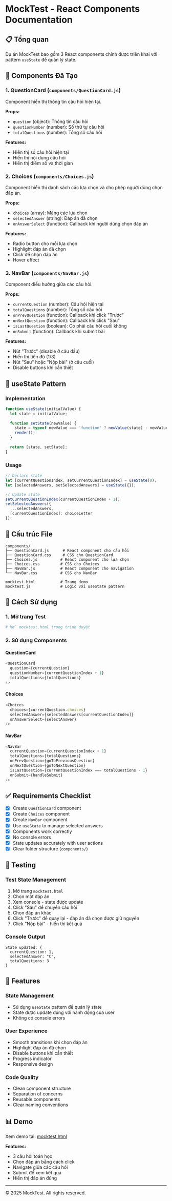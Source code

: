 # MockTest - React Components Documentation

## 📋 Tổng quan

Dự án MockTest bao gồm 3 React components chính được triển khai với pattern `useState` để quản lý state.

## 🎯 Components Đã Tạo

### 1. **QuestionCard** (`components/QuestionCard.js`)

Component hiển thị thông tin câu hỏi hiện tại.

**Props:**
- `question` (object): Thông tin câu hỏi
- `questionNumber` (number): Số thứ tự câu hỏi
- `totalQuestions` (number): Tổng số câu hỏi

**Features:**
- Hiển thị số câu hỏi hiện tại
- Hiển thị nội dung câu hỏi
- Hiển thị điểm số và thời gian

### 2. **Choices** (`components/Choices.js`)

Component hiển thị danh sách các lựa chọn và cho phép người dùng chọn đáp án.

**Props:**
- `choices` (array): Mảng các lựa chọn
- `selectedAnswer` (string): Đáp án đã chọn
- `onAnswerSelect` (function): Callback khi người dùng chọn đáp án

**Features:**
- Radio button cho mỗi lựa chọn
- Highlight đáp án đã chọn
- Click để chọn đáp án
- Hover effect

### 3. **NavBar** (`components/NavBar.js`)

Component điều hướng giữa các câu hỏi.

**Props:**
- `currentQuestion` (number): Câu hỏi hiện tại
- `totalQuestions` (number): Tổng số câu hỏi
- `onPrevQuestion` (function): Callback khi click "Trước"
- `onNextQuestion` (function): Callback khi click "Sau"
- `isLastQuestion` (boolean): Có phải câu hỏi cuối không
- `onSubmit` (function): Callback khi submit bài

**Features:**
- Nút "Trước" (disable ở câu đầu)
- Hiển thị tiến độ (1/3)
- Nút "Sau" hoặc "Nộp bài" (ở câu cuối)
- Disable buttons khi cần thiết

## 🎨 useState Pattern

### Implementation

```javascript
function useState(initialValue) {
  let state = initialValue;
  
  function setState(newValue) {
    state = typeof newValue === 'function' ? newValue(state) : newValue;
    render();
  }
  
  return [state, setState];
}
```

### Usage

```javascript
// Declare state
let [currentQuestionIndex, setCurrentQuestionIndex] = useState(0);
let [selectedAnswers, setSelectedAnswers] = useState({});

// Update state
setCurrentQuestionIndex(currentQuestionIndex + 1);
setSelectedAnswers({
  ...selectedAnswers,
  [currentQuestionIndex]: choiceLetter
});
```

## 📁 Cấu trúc File

```
components/
├── QuestionCard.js      # React component cho câu hỏi
├── QuestionCard.css     # CSS cho QuestionCard
├── Choices.js          # React component cho lựa chọn
├── Choices.css         # CSS cho Choices
├── NavBar.js           # React component cho navigation
└── NavBar.css          # CSS cho NavBar

mocktest.html           # Trang demo
mocktest.js             # Logic với useState pattern
```

## 🚀 Cách Sử dụng

### 1. Mở trang Test
```bash
# Mở mocktest.html trong trình duyệt
```

### 2. Sử dụng Components

#### QuestionCard
```javascript
<QuestionCard 
  question={currentQuestion}
  questionNumber={currentQuestionIndex + 1}
  totalQuestions={totalQuestions}
/>
```

#### Choices
```javascript
<Choices 
  choices={currentQuestion.choices}
  selectedAnswer={selectedAnswers[currentQuestionIndex]}
  onAnswerSelect={selectAnswer}
/>
```

#### NavBar
```javascript
<NavBar
  currentQuestion={currentQuestionIndex + 1}
  totalQuestions={totalQuestions}
  onPrevQuestion={goToPreviousQuestion}
  onNextQuestion={goToNextQuestion}
  isLastQuestion={currentQuestionIndex === totalQuestions - 1}
  onSubmit={handleSubmit}
/>
```

## ✅ Requirements Checklist

- [x] Create `QuestionCard` component
- [x] Create `Choices` component
- [x] Create `NavBar` component
- [x] Use `useState` to manage selected answers
- [x] Components work correctly
- [x] No console errors
- [x] State updates accurately with user actions
- [x] Clear folder structure (`components/`)

## 🧪 Testing

### Test State Management

1. Mở trang `mocktest.html`
2. Chọn một đáp án
3. Xem console - state được update
4. Click "Sau" để chuyển câu hỏi
5. Chọn đáp án khác
6. Click "Trước" để quay lại - đáp án đã chọn được giữ nguyên
7. Click "Nộp bài" - hiển thị kết quả

### Console Output

```
State updated: {
  currentQuestion: 1,
  selectedAnswer: "C",
  totalQuestions: 3
}
```

## 🎯 Features

### State Management
- Sử dụng `useState` pattern để quản lý state
- State được update đúng với hành động của user
- Không có console errors

### User Experience
- Smooth transitions khi chọn đáp án
- Highlight đáp án đã chọn
- Disable buttons khi cần thiết
- Progress indicator
- Responsive design

### Code Quality
- Clean component structure
- Separation of concerns
- Reusable components
- Clear naming conventions

## 📊 Demo

Xem demo tại: [mocktest.html](mocktest.html)

**Features:**
- 3 câu hỏi toán học
- Chọn đáp án bằng cách click
- Navigate giữa các câu hỏi
- Submit để xem kết quả
- Hiển thị đáp án đúng

---

© 2025 MockTest. All rights reserved.

